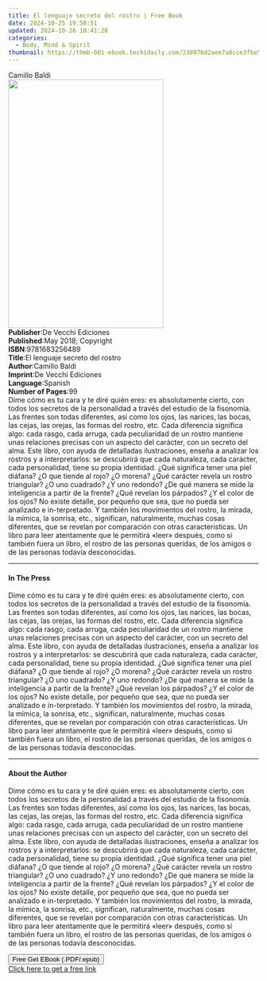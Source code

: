 ```yaml
---
title: El lenguaje secreto del rostro | Free Book
date: 2024-10-25 19:58:51
updated: 2024-10-26 10:41:28
categories:
  - Body, Mind & Spirit
thumbnail: https://thmb-001-ebook.techidaily.com/238976d2aee7a8cce3fbe522fe450ab6348d146a23f2538cd24a976fcaae5780.jpg
---
```

<main id="book-container">
  <div class="flex flex-col">
    <div class="book-brief flex-1 py-6 px-4 sm:p-6 md:py-10 md:px-8">
      <!-- brief-->
      <div class="book-brief-main">Camillo Baldi</div>
    </div>
    <div
      class="book-meta-info flex-1 grid gap-4 col-start-1 col-end-3 row-start-1 sm:mb-6 sm:grid-cols-4 lg:gap-6 lg:col-start-2 lg:row-end-6 lg:row-span-6 lg:mb-0"
    >
      <div
        class="book-meta-info-left place-content-center mt-4 p-4 text-sm leading-6 col-start-2 col-span-2 dark:text-slate-400"
      >
        <img
          class="w-full h-500 object-cover rounded-lg sm:h-255 sm:col-span-2 lg:col-span-full"
          src="https://img-001-ebook.techidaily.com/d2e3f0893abf7b3c723a733fa37fd4a57bade8c450962fe702a937076a37d03b.jpg"
          alt=""
          width="312"
          height="500"
        />
      </div>
      <div
        class="book-meta-info-right mt-2 col-start-1 row-start-2 col-span-3 self-center"
      >
        <!-- meta data  -->
        <div class="flex flex-col px-4 md:px-8">
          <div class="flex-1">
            <strong>Publisher</strong>:<span class="px-2"
              >De Vecchi Ediciones</span
            >
          </div>
          <div class="flex-1">
            <strong>Published</strong>:<span class="px-2"
              >May 2018; Copyright</span
            >
          </div>
          <div class="flex-1">
            <strong>ISBN</strong>:<span class="px-2">9781683256489</span>
          </div>
          <div class="flex-1">
            <strong>Title</strong>:<span class="px-2"
              >El lenguaje secreto del rostro</span
            >
          </div>
          <div class="flex-1">
            <strong>Author</strong>:<span class="px-2">Camillo Baldi</span>
          </div>
          <div class="flex-1">
            <strong>Imprint</strong>:<span class="px-2"
              >De Vecchi Ediciones</span
            >
          </div>
          <div class="flex-1">
            <strong>Language</strong>:<span class="px-2">Spanish</span>
          </div>
          <div class="flex-1">
            <strong>Number of Pages</strong>:<span class="px-2">99</span>
          </div>
        </div>
      </div>
    </div>
    <div class="book-description flex-1 py-6 px-4 sm:p-6 md:py-10 md:px-8">
      <div class="book-description-main">
        <div accordion-content="" id="description">
          Dime cómo es tu cara y te diré quién eres: es absolutamente cierto,
          con todos los secretos de la personalidad a través del estudio de la
          fisonomía. Las frentes son todas diferentes, así como los ojos, las
          narices, las bocas, las cejas, las orejas, las formas del rostro, etc.
          Cada diferencia significa algo: cada rasgo, cada arruga, cada
          peculiaridad de un rostro mantiene unas relaciones precisas con un
          aspecto del carácter, con un secreto del alma. Este libro, con ayuda
          de detalladas ilustraciones, enseña a analizar los rostros y a
          interpretarlos: se descubrirá que cada naturaleza, cada carácter, cada
          personalidad, tiene su propia identidad. ¿Qué significa tener una piel
          diáfana? ¿O que tiende al rojo? ¿O morena? ¿Qué carácter revela un
          rostro triangular? ¿O uno cuadrado? ¿Y uno redondo? ¿De qué manera se
          mide la inteligencia a partir de la frente? ¿Qué revelan los párpados?
          ¿Y el color de los ojos? No existe detalle, por pequeño que sea, que
          no pueda ser analizado e in-terpretado. Y también los movimientos del
          rostro, la mirada, la mímica, la sonrisa, etc., significan,
          naturalmente, muchas cosas diferentes, que se revelan por comparación
          con otras características. Un libro para leer atentamente que le
          permitirá «leer» después, como si también fuera un libro, el rostro de
          las personas queridas, de los amigos o de las personas todavía
          desconocidas.
        </div>
        <div class="accordion-fader"></div>
      </div>
    </div>
    <div class="book-excerpts flex-1 py-6 px-4 sm:p-6 md:py-10 md:px-8">
      <!-- excerpts-->
      <div class="book-excerpts-main">
        <hr />
        <h4 class="placeholder placeholder-heading">
          <span>In The Press</span>
        </h4>
        <p>
          Dime cómo es tu cara y te diré quién eres: es absolutamente cierto,
          con todos los secretos de la personalidad a través del estudio de la
          fisonomía. Las frentes son todas diferentes, así como los ojos, las
          narices, las bocas, las cejas, las orejas, las formas del rostro, etc.
          Cada diferencia significa algo: cada rasgo, cada arruga, cada
          peculiaridad de un rostro mantiene unas relaciones precisas con un
          aspecto del carácter, con un secreto del alma. Este libro, con ayuda
          de detalladas ilustraciones, enseña a analizar los rostros y a
          interpretarlos: se descubrirá que cada naturaleza, cada carácter, cada
          personalidad, tiene su propia identidad. ¿Qué significa tener una piel
          diáfana? ¿O que tiende al rojo? ¿O morena? ¿Qué carácter revela un
          rostro triangular? ¿O uno cuadrado? ¿Y uno redondo? ¿De qué manera se
          mide la inteligencia a partir de la frente? ¿Qué revelan los párpados?
          ¿Y el color de los ojos? No existe detalle, por pequeño que sea, que
          no pueda ser analizado e in-terpretado. Y también los movimientos del
          rostro, la mirada, la mímica, la sonrisa, etc., significan,
          naturalmente, muchas cosas diferentes, que se revelan por comparación
          con otras características. Un libro para leer atentamente que le
          permitirá «leer» después, como si también fuera un libro, el rostro de
          las personas queridas, de los amigos o de las personas todavía
          desconocidas.
        </p>
      </div>
    </div>
    <div class="book-about-author flex-1 py-6 px-4 sm:p-6 md:py-10 md:px-8">
      <!-- about author-->
      <div class="book-main-author-main">
        <hr />
        <h4 class="placeholder placeholder-heading">
          <span>About the Author</span>
        </h4>
        <p>
          Dime cómo es tu cara y te diré quién eres: es absolutamente cierto,
          con todos los secretos de la personalidad a través del estudio de la
          fisonomía. Las frentes son todas diferentes, así como los ojos, las
          narices, las bocas, las cejas, las orejas, las formas del rostro, etc.
          Cada diferencia significa algo: cada rasgo, cada arruga, cada
          peculiaridad de un rostro mantiene unas relaciones precisas con un
          aspecto del carácter, con un secreto del alma. Este libro, con ayuda
          de detalladas ilustraciones, enseña a analizar los rostros y a
          interpretarlos: se descubrirá que cada naturaleza, cada carácter, cada
          personalidad, tiene su propia identidad. ¿Qué significa tener una piel
          diáfana? ¿O que tiende al rojo? ¿O morena? ¿Qué carácter revela un
          rostro triangular? ¿O uno cuadrado? ¿Y uno redondo? ¿De qué manera se
          mide la inteligencia a partir de la frente? ¿Qué revelan los párpados?
          ¿Y el color de los ojos? No existe detalle, por pequeño que sea, que
          no pueda ser analizado e in-terpretado. Y también los movimientos del
          rostro, la mirada, la mímica, la sonrisa, etc., significan,
          naturalmente, muchas cosas diferentes, que se revelan por comparación
          con otras características. Un libro para leer atentamente que le
          permitirá «leer» después, como si también fuera un libro, el rostro de
          las personas queridas, de los amigos o de las personas todavía
          desconocidas.
        </p>
      </div>
    </div>
    <div class="book-free-get flex-1 py-6 px-4 sm:p-6 md:py-10 md:px-8">
      <button
        id="btn-free-get"
        class="bg-blue-500 hover:bg-blue-700 text-white font-bold py-2 px-4 rounded"
      >
        Free Get EBook (.PDF/.epub)
      </button>
      <div id="countdown-display" class="px-2 text-lg mt-2"></div>
      <a
        id="free-link"
        class="hidden bg-blue-500 hover:bg-blue-700 text-white font-bold py-2 px-4 rounded"
        href="https://www.ebooks.com/en-us/book/209824219/el-lenguaje-secreto-del-rostro/camillo-baldi/"
        target="_blank"
        >Click here to get a free link</a
      >
    </div>
    <script>
      let countdownTime = 0;
      let countdownInterval = null;
      document
        .getElementById('btn-free-get')
        .addEventListener('click', startCountdown);
      function startCountdown() {
        countdownTime = new Date().getTime() + 60000 * 3;
        countdownInterval = setInterval(updateCountdown, 1000);
        document.getElementById('btn-free-get').disabled = true;
        document
          .getElementById('btn-free-get')
          .classList.add('bg-gray-500', 'cursor-not-allowed');
      }
      function updateCountdown() {
        let currentTime = new Date().getTime();
        let timeLeft = countdownTime - currentTime;
        let secondsLeft = Math.floor(timeLeft / 1000);
        document.getElementById('countdown-display').innerHTML =
          `Remaining time: ${secondsLeft} seconds.`;
        if (secondsLeft <= 0) {
          clearInterval(countdownInterval);
          document.getElementById('btn-free-get').classList.add('hidden');
          document.getElementById('free-link').classList.remove('hidden');
          document.getElementById('countdown-display').innerHTML = '';
        }
      }
    </script>
  </div>
</main>
